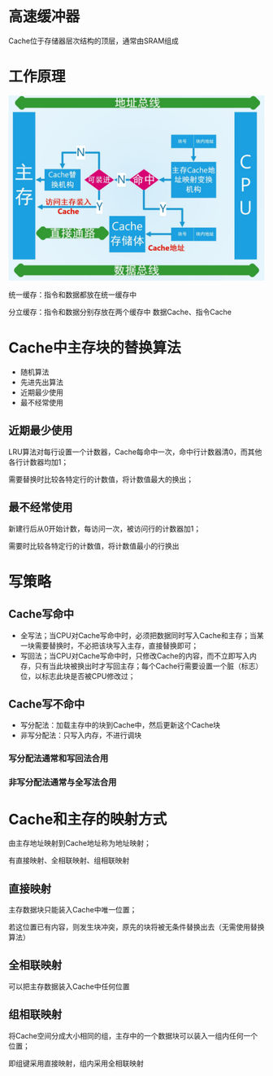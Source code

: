 # 高速缓冲器
Cache位于存储器层次结构的顶层，通常由SRAM组成

# 工作原理
![工作原理](https://raw.githubusercontent.com/Juston007/ComputerOrganization/main/Chapter4_Memory/img/Cache%E5%B7%A5%E4%BD%9C%E5%8E%9F%E7%90%86.jpg)

统一缓存：指令和数据都放在统一缓存中

分立缓存：指令和数据分别存放在两个缓存中    数据Cache、指令Cache

# Cache中主存块的替换算法
* 随机算法
* 先进先出算法
* 近期最少使用
* 最不经常使用

## 近期最少使用
LRU算法对每行设置一个计数器，Cache每命中一次，命中行计数器清0，而其他各行计数器均加1；

需要替换时比较各特定行的计数值，将计数值最大的换出；

## 最不经常使用
新建行后从0开始计数，每访问一次，被访问行的计数器加1；

需要时比较各特定行的计数值，将计数值最小的行换出

# 写策略
## Cache写命中
* 全写法；当CPU对Cache写命中时，必须把数据同时写入Cache和主存；当某一块需要替换时，不必把该块写入主存，直接替换即可；
* 写回法；当CPU对Cache写命中时，只修改Cache的内容，而不立即写入内存，只有当此块被换出时才写回主存；每个Cache行需要设置一个脏（标志）位，以标志此块是否被CPU修改过；

## Cache写不命中
* 写分配法：加载主存中的块到Cache中，然后更新这个Cache块
* 非写分配法：只写入内存，不进行调块

### 写分配法通常和写回法合用
### 非写分配法通常与全写法合用

# Cache和主存的映射方式
由主存地址映射到Cache地址称为地址映射；

有直接映射、全相联映射、组相联映射

## 直接映射
主存数据块只能装入Cache中唯一位置；

若这位置已有内容，则发生块冲突，原先的块将被无条件替换出去（无需使用替换算法）

## 全相联映射
可以把主存数据装入Cache中任何位置

## 组相联映射
将Cache空间分成大小相同的组，主存中的一个数据块可以装入一组内任何一个位置；

即组键采用直接映射，组内采用全相联映射
